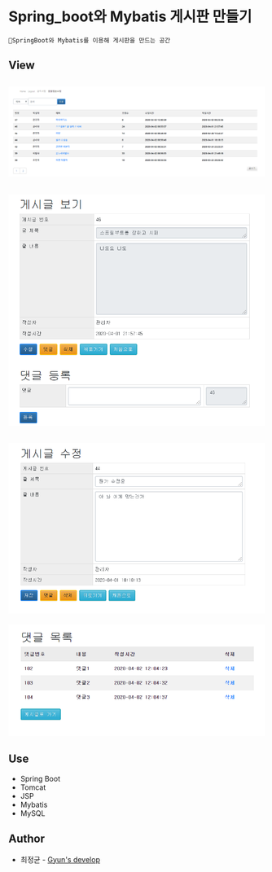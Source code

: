 # Spring_boot와 Mybatis 게시판 만들기

    🌱SpringBoot와 Mybatis를 이용해 게시판을 만드는 공간



## View
![Main](./img/postMain.PNG)
---
![View](./img/postView.PNG)
---
![Update](./img/postUpdate.PNG)
---
![Comment](./img/commentView.PNG)


## Use
* Spring Boot
* Tomcat
* JSP
* Mybatis
* MySQL


## Author
* 최정균 - [Gyun's develop](https://github.com/wjdrbs96)
